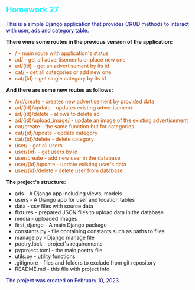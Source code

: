 <!DOCTYPE html>
<html>
  <head>
    <meta charset="utf-8">    
  </head>
  <body>
    <h2 style="color: #26f3ff">Homework 27</h2>
    <p style="color: darkblue">This is a simple Django application that provides CRUD methods to interact with
    user, ads and category table.
</p>
    <p><b>There were some routes in the previous version of the application:</b></p>
    <ul style="color: #c05000">
      <li>/ - main route with application's status</li>
      <li>ad/ - get all advertisements or place new one</li>
      <li>ad/{id} - get an advertisement by its id</li>
      <li>cat/ - get all categories or add new one</li>
      <li>cat/{id} - get single category by its id</li>
    </ul>
    <p><b>And there are some new routes as follows:</b></p>
    <ul style="color: #c05000">
      <li>/ad/create - creates new advertisement by provided data </li>
      <li>ad/{id}/update - updates existing advertisement</li>
      <li>ad/{id}/delete - allows to delete ad</li>
      <li>ad/{id}/upload_image/ - update an image of the existing advertisement</li>
      <li>cat/create - the same function but for categories</li>
      <li>cat/{id}/update - update category</li>
      <li>cat/{id}/delete - delete category</li>
      <li>user/ - get all users</li>
      <li>user/{id} - get users by id</li>
      <li>user/create - add new user in the database</li>
      <li>user/{id}/update - update existing user's data</li>
      <li>user/{id}/delete - delete user from database</li>
    </ul>
    <p><b>The project's structure:</b></p>
    <ul class="routes">
      <li>ads - A Django app including views, models</li>
      <li>users - A Django app for user and location tables</li>
      <li>data - csv files with source data</li>
      <li>fixtures - prepared JSON files to upload data in the database</li>
      <li>media - uploaded images</li>
      <li>first_django - A main Django package</li>
      <li>constants.py - file containing constants such as paths to files</li>
      <li>manage.py - Django manage file</li>
      <li>poetry.lock - project's requirements</li>
      <li>pyproject.toml - the main poetry file</li>
      <li>utils.py - utility functions</li>
      <li>.gitignore - files and folders to exclude from git repository</li>
      <li>README.md - this file with project info</li>
    </ul>
    <p style="color: darkblue">The project was created on February 10, 2023.</p>
  </body>
</html>